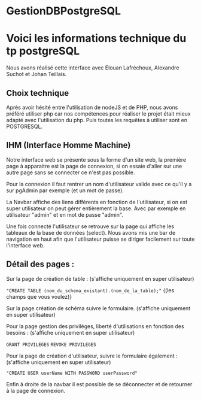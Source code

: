 # GestionDBPostgreSQL
# Voici les informations technique du tp postgreSQL

Nous avons réalisé cette interface avec Elouan Lafréchoux, Alexandre Suchot et Johan Teillais.


## Choix technique

Après avoir hésité entre l'utilisation de nodeJS et de PHP, nous avons préféré utiliser php car nos compétences pour réaliser le projet était mieux adapté avec l'utilisation du php. Puis toutes les requêtes à utiliser sont en POSTGRESQL.

## IHM (Interface Homme Machine)

Notre interface web se présente sous la forme d'un site web, la première page à apparaitre est la page de connexion, si on essaie d'aller sur une autre page sans se connecter ce n'est pas possible. 

Pour la connexion il faut rentrer un nom d'utilisateur valide avec ce qu'il y a sur pgAdmin par exemple (et un mot de passe).

La Navbar affiche des liens différents en fonction de l'utilisateur, si on est super utilisateur on peut gérer entièrement la base. Avec par exemple en utilisateur "admin" et en mot de passe "admin".

Une fois connecté l'utilisateur se retrouve sur la page qui affiche les tableaux de la base de données (select). Nous avons mis une bar de navigation en haut afin que l'utilisateur puisse se diriger facilement sur toute l'interface web. 


## Détail des pages :

Sur la page de création de table : (s'affiche uniquement en super utilisateur)

``` "CREATE TABLE (nom_du_schema_existant).(nom_de_la_table);" ```
 {(les champs que vous voulez)}
 
 
Sur la page création de schéma suivre le formulaire. (s'affiche uniquement en super utilisateur)


Pour la page gestion des privilèges, liberté d'utilisations en fonction des besoins : (s'affiche uniquement en super utilisateur)

``` GRANT PRIVILEGES ```
``` REVOKE PRIVILEGES ``` 

Pour la page de création d'utilisateur, suivre le formulaire également : (s'affiche uniquement en super utilisateur)

``` "CREATE USER userName WITH PASSWORD userPassword" ``` 

Enfin à droite de la navbar il est possible de se déconnecter et de retourner à la page de connexion. 
